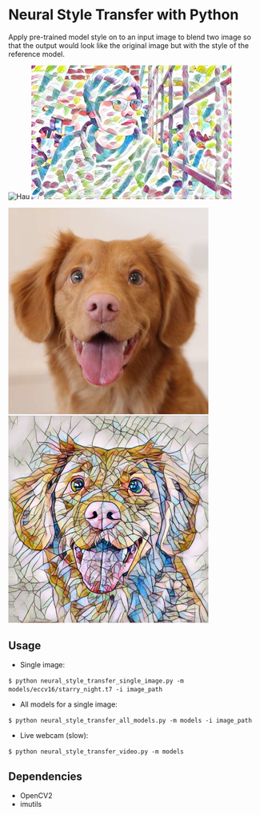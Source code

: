 # Neural Style Transfer with Python
Apply pre-trained model style on to an input image to blend two image so that the output would look like the original image but with the style of the reference model.

<img src="./Hau's_Picture.JPG" alt="Hau" width="400"/> <img src="output\Hau's_Picture_feathers.jpg" alt="transferred" width="400"/>


<img src="dog.jpg" alt="Hau" width="400"/> <img src="output\dog_mosaic.jpg" alt="transferred" width="400"/>

## Usage
- Single image: 

`$ python neural_style_transfer_single_image.py -m models/eccv16/starry_night.t7 -i image_path`

- All models for a single image: 

`$ python neural_style_transfer_all_models.py -m models -i image_path`

- Live webcam (slow): 

`$ python neural_style_transfer_video.py -m models`

## Dependencies
- OpenCV2
- imutils

